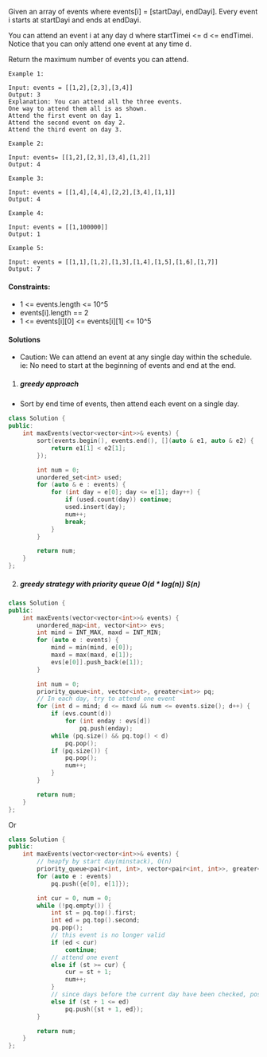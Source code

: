 Given an array of events where events[i] = [startDayi, endDayi]. Every event i starts at startDayi and ends at endDayi.

You can attend an event i at any day d where startTimei <= d <= endTimei. Notice that you can only attend one event at any time d.

Return the maximum number of events you can attend.

 

```
Example 1:

Input: events = [[1,2],[2,3],[3,4]]
Output: 3
Explanation: You can attend all the three events.
One way to attend them all is as shown.
Attend the first event on day 1.
Attend the second event on day 2.
Attend the third event on day 3.

Example 2:

Input: events= [[1,2],[2,3],[3,4],[1,2]]
Output: 4

Example 3:

Input: events = [[1,4],[4,4],[2,2],[3,4],[1,1]]
Output: 4

Example 4:

Input: events = [[1,100000]]
Output: 1

Example 5:

Input: events = [[1,1],[1,2],[1,3],[1,4],[1,5],[1,6],[1,7]]
Output: 7
```

 

#### Constraints:

-    1 <= events.length <= 10^5
-    events[i].length == 2
-    1 <= events[i][0] <= events[i][1] <= 10^5


#### Solutions

- Caution: We can attend an event at any single day within the schedule. ie: No need to start at the beginning of events and end at the end.

1. ##### greedy approach

- Sort by end time of events, then attend each event on a single day.

```c++
class Solution {
public:
    int maxEvents(vector<vector<int>>& events) {
        sort(events.begin(), events.end(), [](auto & e1, auto & e2) {
            return e1[1] < e2[1];
        });

        int num = 0;
        unordered_set<int> used;
        for (auto & e : events) {
            for (int day = e[0]; day <= e[1]; day++) {
                if (used.count(day)) continue;
                used.insert(day);
                num++;
                break;
            }
        }

        return num;
    }
};
```

2. ##### greedy strategy with priority queue O(d * log(n)) S(n)


```c++
class Solution {
public:
    int maxEvents(vector<vector<int>>& events) {
        unordered_map<int, vector<int>> evs;
        int mind = INT_MAX, maxd = INT_MIN;
        for (auto e : events) {
            mind = min(mind, e[0]);
            maxd = max(maxd, e[1]);
            evs[e[0]].push_back(e[1]);
        }

        int num = 0;
        priority_queue<int, vector<int>, greater<int>> pq;
        // In each day, try to attend one event
        for (int d = mind; d <= maxd && num <= events.size(); d++) {
            if (evs.count(d))
                for (int enday : evs[d])
                    pq.push(enday);
            while (pq.size() && pq.top() < d)
                pq.pop();
            if (pq.size()) {
                pq.pop();
                num++;
            }
        }

        return num;
    }
};
```

Or

```c++
class Solution {
public:
    int maxEvents(vector<vector<int>>& events) {
        // heapfy by start day(minstack), O(n)
        priority_queue<pair<int, int>, vector<pair<int, int>>, greater<pair<int, int>>> pq;
        for (auto e : events)
            pq.push({e[0], e[1]});

        int cur = 0, num = 0;
        while (!pq.empty()) {
            int st = pq.top().first;
            int ed = pq.top().second;
            pq.pop();
            // this event is no longer valid
            if (ed < cur)
                continue;
            // attend one event
            else if (st >= cur) {
                cur = st + 1;
                num++;
            }
            // since days before the current day have been checked, postpone this event
            else if (st + 1 <= ed)
                pq.push({st + 1, ed});
        }

        return num;
    }
};
```